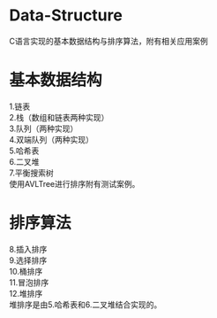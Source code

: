 # Data-Structure
C语言实现的基本数据结构与排序算法，附有相关应用案例
# 基本数据结构
1.链表<br>
2.栈（数组和链表两种实现）<br>
3.队列（两种实现）<br>
4.双端队列（两种实现）<br>
5.哈希表<br>
6.二叉堆<br>
7.平衡搜索树<br>
使用AVLTree进行排序附有测试案例。
# 排序算法
8.插入排序<br>
9.选择排序<br>
10.桶排序<br>
11.冒泡排序<br>
12.堆排序<br>
堆排序是由5.哈希表和6.二叉堆结合实现的。
